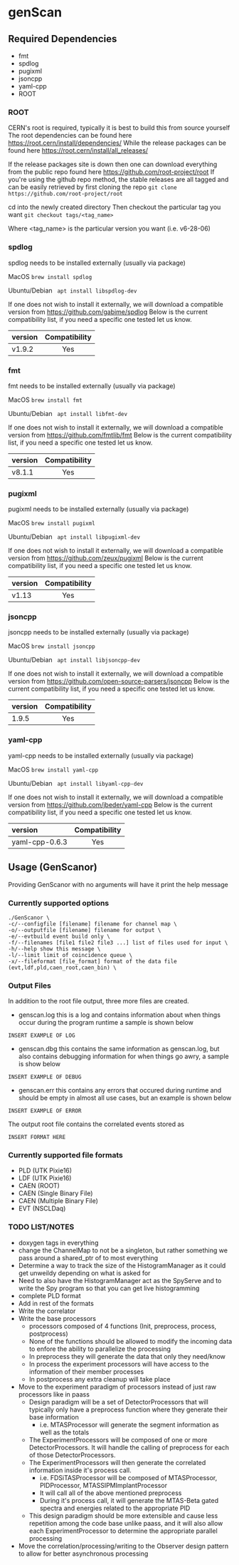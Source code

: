 # genScan

## Required Dependencies
- fmt
- spdlog
- pugixml
- jsoncpp
- yaml-cpp
- ROOT

### ROOT 
CERN's root is required, typically it is best to build this from source yourself
The root dependencies can be found here https://root.cern/install/dependencies/
While the release packages can be found here https://root.cern/install/all_releases/

If the release packages site is down then one can download everything from the public repo found here https://github.com/root-project/root
If you're using the github repo method, the stable releases are all tagged and can be easily retrieved by first cloning the repo
```git clone https://github.com/root-project/root```

cd into the newly created directory
Then checkout the particular tag you want
```git checkout tags/<tag_name>```

Where <tag_name> is the particular version you want (i.e. v6-28-06)


### spdlog
spdlog needs to be installed externally (usually via package)

MacOS 
```brew install spdlog```

Ubuntu/Debian
``` apt install libspdlog-dev```

If one does not wish to install it externally, we will download a compatible version from https://github.com/gabime/spdlog 
Below is the current compatibility list, if you need a specific one tested let us know.

|version | Compatibility |
|:-------|:-------------:|
|v1.9.2   | Yes | 

### fmt
fmt needs to be installed externally (usually via package)

MacOS 
```brew install fmt```

Ubuntu/Debian
``` apt install libfmt-dev```

If one does not wish to install it externally, we will download a compatible version from https://github.com/fmtlib/fmt
Below is the current compatibility list, if you need a specific one tested let us know.

|version | Compatibility |
|:-------|:-------------:|
|v8.1.1   | Yes | 

### pugixml
pugixml needs to be installed externally (usually via package)

MacOS 
```brew install pugixml```

Ubuntu/Debian
``` apt install libpugixml-dev```

If one does not wish to install it externally, we will download a compatible version from https://github.com/zeux/pugixml
Below is the current compatibility list, if you need a specific one tested let us know.

|version | Compatibility |
|:-------|:-------------:|
|v1.13   | Yes | 

### jsoncpp
jsoncpp needs to be installed externally (usually via package)

MacOS 
```brew install jsoncpp```

Ubuntu/Debian
``` apt install libjsoncpp-dev```

If one does not wish to install it externally, we will download a compatible version from https://github.com/open-source-parsers/jsoncpp 
Below is the current compatibility list, if you need a specific one tested let us know.

|version | Compatibility |
|:-------|:-------------:|
|1.9.5   | Yes | 

### yaml-cpp
yaml-cpp needs to be installed externally (usually via package)

MacOS 
```brew install yaml-cpp```

Ubuntu/Debian
``` apt install libyaml-cpp-dev```

If one does not wish to install it externally, we will download a compatible version from https://github.com/jbeder/yaml-cpp 
Below is the current compatibility list, if you need a specific one tested let us know.

|version | Compatibility |
|:-------|:-------------:|
|yaml-cpp-0.6.3   | Yes | 

## Usage (GenScanor)
Providing GenScanor with no arguments will have it print the help message

### Currently supported options
``` 
./GenScanor \
-c/--configfile [filename] filename for channel map \
-o/--outputfile [filename] filename for output \ 
-e/--evtbuild event build only \
-f/--filenames [file1 file2 file3 ...] list of files used for input \
-h/--help show this message \
-l/--limit limit of coincidence queue \
-x/--fileformat [file_format] format of the data file (evt,ldf,pld,caen_root,caen_bin) \
```

### Output Files
In addition to the root file output, three more files are created.

- genscan.log this is a log and contains information about when things occur during the program runtime a sample is shown below
```
INSERT EXAMPLE OF LOG
```

- genscan.dbg this contains the same information as genscan.log, but also contains debugging information for when things go awry, a sample is show below
```
INSERT EXAMPLE OF DEBUG
```

- genscan.err this contains any errors that occured during runtime and should be empty in almost all use cases, but an example is shown below
```
INSERT EXAMPLE OF ERROR
```

The output root file contains the correlated events stored as 
```
INSERT FORMAT HERE
```

### Currently supported file formats
- PLD (UTK Pixie16)
- LDF (UTK Pixie16)
- CAEN (ROOT)
- CAEN (Single Binary File)
- CAEN (Multiple Binary File)
- EVT (NSCLDaq)

### TODO LIST/NOTES
- doxygen tags in everything
- change the ChannelMap to not be a singleton, but rather something we pass around a shared_ptr of to most everything
- Determine a way to track the size of the HistogramManager as it could get unweildy depending on what is asked for
- Need to also have the HistogramManager act as the SpyServe and to write the Spy program so that you can get live histogramming
- complete PLD format
- Add in rest of the formats 
- Write the correlator 
- Write the base processors 
    - processors composed of 4 functions (Init, preprocess, process, postprocess)
    - None of the functions should be allowed to modify the incoming data to enfore the ability to parallelize the processing 
    - In preprocess they will generate the data that only they need/know 
    - In process the experiment processors will have access to the information of their member processes
    - In postprocess any extra cleanup will take place
- Move to the experiment paradigm of processors instead of just raw processors like in paass
    - Design paradigm will be a set of DetectorProcessors that will typically only have a preprocess function where they generate their base information
        - i.e. MTASProcessor will generate the segment information as well as the totals
    - The ExperimentProcessors will be composed of one or more DetectorProcessors. It will handle the calling of preprocess for each of those DetectorProcessors.
    - The ExperimentProcessors will then generate the correlated information inside it's process call.
        - i.e. FDSiTASProcessor will be composed of MTASProcessor, PIDProcessor, MTASSIPMImplantProcessor
        - It will call all of the above mentioned preprocess
        - During it's process call, it will generate the MTAS-Beta gated spectra and energies related to the appropriate PID
    - This design paradigm should be more extensible and cause less repetition among the code base unlike paass, and it will also allow each ExperimentProcessor to determine the appropriate parallel processing
- Move the correlation/processing/writing to the Observer design pattern to allow for better asynchronous processing 
